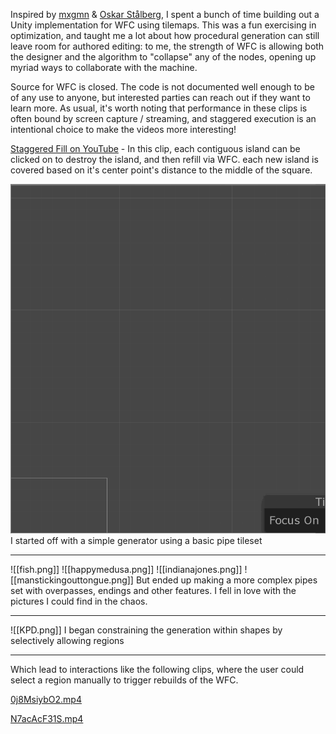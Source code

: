 Inspired by [mxgmn](https://github.com/mxgmn/WaveFunctionCollapse) & [Oskar Stålberg](https://twitter.com/OskSta), I spent a bunch of time building out a Unity implementation for WFC using tilemaps.  This was a fun exercising in optimization, and taught me a lot about how procedural generation can still leave room for authored editing: to me, the strength of WFC is allowing both the designer and the algorithm to "collapse" any of the nodes, opening up myriad ways to collaborate with the machine.

Source for WFC is closed.  The code is not documented well enough to be of any use to anyone, but interested parties can reach out if they want to learn more.  As usual, it's worth noting that performance in these clips is often bound by screen capture / streaming, and staggered execution is an intentional choice to make the videos more interesting! 

[Staggered Fill on YouTube](https://www.youtube.com/watch?v=AfUS6-QcaNw) - In this clip, each contiguous island can be clicked on to destroy the island, and then refill via WFC.  each new island is covered based on it's center point's distance to the middle of the square.


[![Foo](assets/simplegen.gif)](assets/fish.png)
I started off with a simple generator using a basic pipe tileset  

---
![[fish.png]] ![[happymedusa.png]] ![[indianajones.png]] ![[manstickingouttongue.png]] 
But ended up making a more complex pipes set with overpasses, endings and other features.  I fell in love with the pictures I could find in the chaos.

---
![[KPD.png]]
I began constraining the generation within shapes by selectively allowing regions          

---

Which lead to interactions like the following clips, where the user could select a region manually to trigger rebuilds of the WFC. 

[0j8MsiybO2.mp4](assets/0j8MsiybO2.mp4)

[N7acAcF31S.mp4](assets/N7acAcF31S.mp4)

